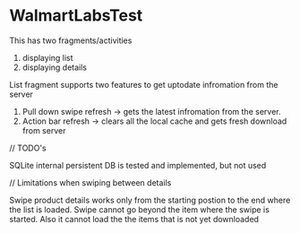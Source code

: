 # WalmartLabsTest
This has two fragments/activities 
1) displaying list
2) displaying details

List fragment supports two features to get uptodate infromation from the server
1. Pull down swipe refresh -> gets the latest infromation from the server. 
2. Action bar refresh -> clears all the local cache and gets fresh download from server

// TODO's

SQLite internal persistent DB is tested and implemented, but not used

// Limitations when swiping between details

Swipe product details works only from the starting postion to the end where the list is loaded.
Swipe cannot go beyond the item where the swipe is started.
Also it cannot load the the items that is not yet downloaded
